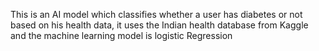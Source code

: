 This is an AI model which classifies whether a user has diabetes or not based on his health data, it uses the Indian health database from Kaggle and the machine learning model is logistic Regression
